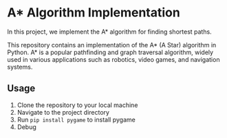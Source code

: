  

<h1>A* Algorithm Implementation</h1>

<p>In this project, we implement the A* algorithm for finding shortest paths.</p>

<p>This repository contains an implementation of the A* (A Star) algorithm in Python. A* is a popular pathfinding and graph traversal algorithm, widely used in various applications such as robotics, video games, and navigation systems.</p>

<h2>Usage</h2>

<ol>
  <li>Clone the repository to your local machine</li>
  <li>Navigate to the project directory</li>
  <li>Run <code>pip install pygame</code> to install pygame</li>
  <li>Debug</li>
</ol>
 
